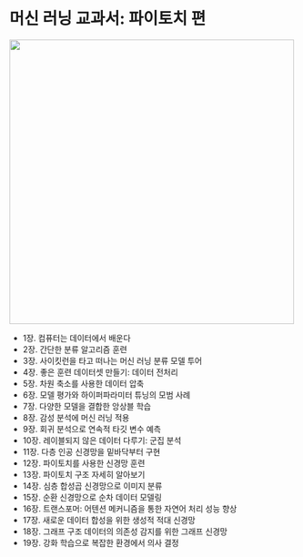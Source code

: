 # 머신 러닝 교과서: 파이토치 편

<img src="https://tensorflowkorea.files.wordpress.com/2023/11/eba8b8ec8ba0eb9faceb8b9deab590eab3bcec849ced8c8cec9db4ed86a0ecb998ed8eb8.jpg" width="500">

* 1장. 컴퓨터는 데이터에서 배운다
* 2장. 간단한 분류 알고리즘 훈련
* 3장. 사이킷런을 타고 떠나는 머신 러닝 분류 모델 투어
* 4장. 좋은 훈련 데이터셋 만들기: 데이터 전처리
* 5장. 차원 축소를 사용한 데이터 압축
* 6장. 모델 평가와 하이퍼파라미터 튜닝의 모범 사례
* 7장. 다양한 모델을 결합한 앙상블 학습
* 8장. 감성 분석에 머신 러닝 적용
* 9장. 회귀 분석으로 연속적 타깃 변수 예측
* 10장. 레이블되지 않은 데이터 다루기: 군집 분석
* 11장. 다층 인공 신경망을 밑바닥부터 구현
* 12장. 파이토치를 사용한 신경망 훈련
* 13장. 파이토치 구조 자세히 알아보기
* 14장. 심층 합성곱 신경망으로 이미지 분류
* 15장. 순환 신경망으로 순차 데이터 모델링
* 16장. 트랜스포머: 어텐션 메커니즘을 통한 자연어 처리 성능 향상
* 17장. 새로운 데이터 합성을 위한 생성적 적대 신경망
* 18장. 그래프 구조 데이터의 의존성 감지를 위한 그래프 신경망
* 19장. 강화 학습으로 복잡한 환경에서 의사 결정
